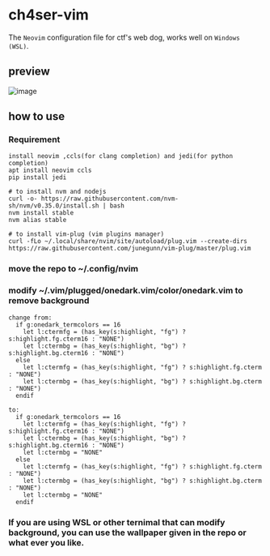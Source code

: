 # ch4ser-vim

The ``Neovim`` configuration file for ctf's web dog, works well on ``Windows (WSL)``.

## preview
![image](https://user-images.githubusercontent.com/40637063/67621473-90a87580-f842-11e9-9661-2c8556a570c7.png)

## how to use

### Requirement
```
install neovim ,ccls(for clang completion) and jedi(for python completion)
apt install neovim ccls
pip install jedi

# to install nvm and nodejs
curl -o- https://raw.githubusercontent.com/nvm-sh/nvm/v0.35.0/install.sh | bash
nvm install stable
nvm alias stable

# to install vim-plug (vim plugins manager)
curl -fLo ~/.local/share/nvim/site/autoload/plug.vim --create-dirs  https://raw.githubusercontent.com/junegunn/vim-plug/master/plug.vim
```

### move the repo to ~/.config/nvim

### modify ~/.vim/plugged/onedark.vim/color/onedark.vim to remove background
```
change from:
  if g:onedark_termcolors == 16
    let l:ctermfg = (has_key(s:highlight, "fg") ? s:highlight.fg.cterm16 : "NONE")
    let l:ctermbg = (has_key(s:highlight, "bg") ? s:highlight.bg.cterm16 : "NONE")
  else
    let l:ctermfg = (has_key(s:highlight, "fg") ? s:highlight.fg.cterm : "NONE")
    let l:ctermbg = (has_key(s:highlight, "bg") ? s:highlight.bg.cterm : "NONE")
  endif

to:
  if g:onedark_termcolors == 16
    let l:ctermfg = (has_key(s:highlight, "fg") ? s:highlight.fg.cterm16 : "NONE")
    let l:ctermbg = (has_key(s:highlight, "bg") ? s:highlight.bg.cterm16 : "NONE")
    let l:ctermbg = "NONE"
  else
    let l:ctermfg = (has_key(s:highlight, "fg") ? s:highlight.fg.cterm : "NONE")
    let l:ctermbg = (has_key(s:highlight, "bg") ? s:highlight.bg.cterm : "NONE")
    let l:ctermbg = "NONE"
  endif
```

### If you are using WSL or other ternimal that can modify background, you can use the wallpaper given in the repo or what ever you like.
